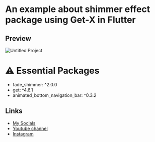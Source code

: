 # An example about shimmer effect package using Get-X in Flutter
## Preview
![Untitled Project](https://user-images.githubusercontent.com/91388754/156187183-ad573dc7-68b5-4a9f-8596-d4fc3dd14d15.gif)

# ⚠️ Essential Packages 
* fade_shimmer: ^2.0.0
* get: ^4.6.1
* animated_bottom_navigation_bar: ^0.3.2

## Links
* [My Socials](https://znap.link/CodeWithFlexz)
* [Youtube channel](https://www.youtube.com/channel/UCLVrYXt3SL9rT-IcDmgU9Wg)
* [Instagram](https://instagram.com/codewithflexz)

